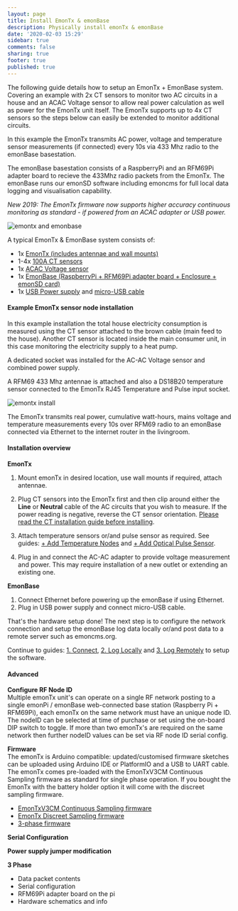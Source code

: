 ```yaml
---
layout: page
title: Install EmonTx & emonBase
description: Physically install emonTx & emonBase
date: '2020-02-03 15:29'
sidebar: true
comments: false
sharing: true
footer: true
published: true
---
```


The following guide details how to setup an EmonTx + EmonBase system. Covering an example with 2x CT sensors to monitor two AC circuits in a house and an ACAC Voltage sensor to allow real power calculation as well as power for the EmonTx unit itself. The EmonTx supports up to 4x CT sensors so the steps below can easily be extended to monitor additional circuits. 

In this example the EmonTx transmits AC power, voltage and temperature sensor measurements (if connected) every 10s via 433 Mhz radio to the emonBase basestation. 

The emonBase basestation consists of a RaspberryPi and an RFM69Pi adapter board to recieve the 433Mhz radio packets from the EmonTx. The emonBase runs our emonSD software including emoncms for full local data logging and visualisation capability.

*New 2019: The EmonTx firmware now supports higher accuracy continuous monitoring as standard - if powered from an ACAC adapter or USB power.*

![emontx and emonbase](/images/setup/emontxemonbase.jpg)

A typical EmonTx & EmonBase system consists of:

- 1x [EmonTx (includes antennae and wall mounts)](https://shop.openenergymonitor.com/emontx-v3-electricity-monitoring-transmitter/)
- 1-4x [100A CT sensors](https://shop.openenergymonitor.com/100a-max-clip-on-current-sensor-ct/)
- 1x [ACAC Voltage sensor](https://shop.openenergymonitor.com/ac-ac-power-supply-adapter-ac-voltage-sensor-uk-plug/)
- 1x [EmonBase (RaspberryPi + RFM69Pi adapter board + Enclosure + emonSD card)](https://shop.openenergymonitor.com/emonbase-web-connected-base-station/)
- 1x [USB Power supply](https://shop.openenergymonitor.com/5v-dc-usb-power-adapter-uk-plug/) and [micro-USB cable](https://shop.openenergymonitor.com/micro-usb-cable-20-awg-emonbase/)

#### Example EmonTx sensor node installation

In this example installation the total house electricity consumption is measured using the CT sensor attached to the brown cable (main feed to the house). Another CT sensor is located inside the main consumer unit, in this case monitoring the electricity supply to a heat pump.

A dedicated socket was installed for the AC-AC Voltage sensor and combined power supply. 

A RFM69 433 Mhz antennae is attached and also a DS18B20 temperature sensor connected to the EmonTx RJ45 Temperature and Pulse input socket.

![emontx install](/images/setup/emontx_install.JPG)

The EmonTx transmits real power, cumulative watt-hours, mains voltage and temperature measurements every 10s over RFM69 radio to an emonBase connected via Ethernet to the internet router in the livingroom.

#### Installation overview

**EmonTx**

1. Mount emonTx in desired location, use wall mounts if required, attach antennae.
2. Plug CT sensors into the EmonTx first and then clip around either the **Line** or **Neutral** cable of the AC circuits that you wish to measure. If the power reading is negative, reverse the CT sensor orientation. [Please read the CT installation guide before installing](https://learn.openenergymonitor.org/electricity-monitoring/ct-sensors/installation).
3. Attach temperature sensors or/and pulse sensor as required. See guides: [+ Add Temperature Nodes](/setup/emonth) and [+ Add Optical Pulse Sensor](/setup/optical-pulse-sensor).
    
3. Plug in and connect the AC-AC adapter to provide voltage measurement and power. This may require installation of a new outlet or extending an existing one.

**EmonBase**

1. Connect Ethernet before powering up the emonBase if using Ethernet.
2. Plug in USB power supply and connect micro-USB cable.

That's the hardware setup done! The next step is to configure the network connection and setup the emonBase log data locally or/and post data to a remote server such as emoncms.org. 

Continue to guides: [1. Connect](/setup/connect), [2. Log Locally](/setup/local) and [3. Log Remotely](/setup/remote) to setup the software.

#### Advanced

**Configure RF Node ID**<br>
Multiple emonTx unit's can operate on a single RF network posting to a single emonPi / emonBase web-connected base station (Raspberry Pi + RFM69Pi), each emonTx on the same network must have an unique node ID. The nodeID can be selected at time of purchase or set using the on-board DIP switch to toggle. If more than two emonTx's are required on the same network then further nodeID values can be set via RF node ID serial config.

**Firmware**<br>
The emonTx is Arduino compatible: updated/customised firmware sketches can be uploaded using Arduino IDE or PlatformIO and a USB to UART cable. The emonTx comes pre-loaded with the EmonTxV3CM Continuous Sampling firmware as standard for single phase operation. If you bought the EmonTx with the battery holder option it will come with the discreet sampling firmware.

- [EmonTxV3CM Continuous Sampling firmware](https://github.com/openenergymonitor/EmonTxV3CM)
- [EmonTx Discreet Sampling firmware](https://github.com/openenergymonitor/emontx3)
- [3-phase firmware](https://github.com/openenergymonitor/emontx-3phase)

**Serial Configuration**<br>

**Power supply jumper modification**<br>

**3 Phase**<br>

- Data packet contents
- Serial configuration
- RFM69Pi adapter board on the pi
- Hardware schematics and info 
